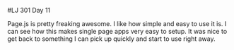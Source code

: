 #LJ 301 Day 11

Page.js is pretty freaking awesome. I like how simple and easy to use it is. I can see how this makes single page apps very easy to setup. It was nice to get back to something I can pick up quickly and start to use right away.
